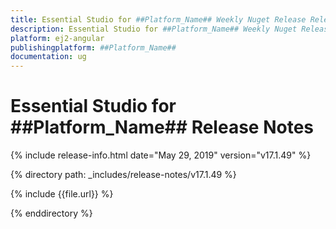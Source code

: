 ```yaml
---
title: Essential Studio for ##Platform_Name## Weekly Nuget Release Release Notes  
description: Essential Studio for ##Platform_Name## Weekly Nuget Release Release Notes  
platform: ej2-angular
publishingplatform: ##Platform_Name##
documentation: ug
---
```


# Essential Studio for  ##Platform_Name##  Release Notes  

{% include release-info.html date="May 29, 2019"   version="v17.1.49"  %} 

{% directory path: _includes/release-notes/v17.1.49 %}

{% include {{file.url}} %}

{% enddirectory %}
